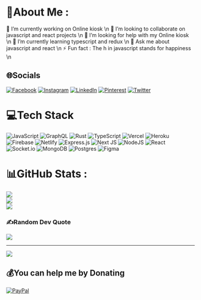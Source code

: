 # 💫About Me :
🔭 I’m currently working on Online kiosk \n
👯 I’m looking to collaborate on javascript and react projects \n
🤝 I’m looking for help with my Online kiosk \n
🌱 I’m currently learning typescript and redux \n
💬 Ask me about javascript and react \n
⚡ Fun fact : The h in javascript stands for happiness \n

## 🌐Socials
[![Facebook](https://img.shields.io/badge/Facebook-%231877F2.svg?logo=Facebook&logoColor=white)](https://web.facebook.com/kwame.owusu.12382923) [![Instagram](https://img.shields.io/badge/Instagram-%23E4405F.svg?logo=Instagram&logoColor=white)](https://www.instagram.com/b_owusu_kwame/) [![LinkedIn](https://img.shields.io/badge/LinkedIn-%230077B5.svg?logo=linkedin&logoColor=white)](https://www.linkedin.com/in/kwame-owusu-osk/) [![Pinterest](https://img.shields.io/badge/Pinterest-%23E60023.svg?logo=Pinterest&logoColor=white)](https://www.pinterest.com/Oskwares/_created/) [![Twitter](https://img.shields.io/badge/Twitter-%231DA1F2.svg?logo=Twitter&logoColor=white)](https://twitter.com/B_Owusu_kwame) 

# 💻Tech Stack
![JavaScript](https://img.shields.io/badge/javascript-%23323330.svg?style=for-the-badge&logo=javascript&logoColor=%23F7DF1E) ![GraphQL](https://img.shields.io/badge/-GraphQL-E10098?style=for-the-badge&logo=graphql&logoColor=white) ![Rust](https://img.shields.io/badge/rust-%23000000.svg?style=for-the-badge&logo=rust&logoColor=white) ![TypeScript](https://img.shields.io/badge/typescript-%23007ACC.svg?style=for-the-badge&logo=typescript&logoColor=white) ![Vercel](https://img.shields.io/badge/vercel-%23000000.svg?style=for-the-badge&logo=vercel&logoColor=white) ![Heroku](https://img.shields.io/badge/heroku-%23430098.svg?style=for-the-badge&logo=heroku&logoColor=white) ![Firebase](https://img.shields.io/badge/firebase-%23039BE5.svg?style=for-the-badge&logo=firebase) ![Netlify](https://img.shields.io/badge/netlify-%23000000.svg?style=for-the-badge&logo=netlify&logoColor=#00C7B7) ![Express.js](https://img.shields.io/badge/express.js-%23404d59.svg?style=for-the-badge&logo=express&logoColor=%2361DAFB) ![Next JS](https://img.shields.io/badge/Next-black?style=for-the-badge&logo=next.js&logoColor=white) ![NodeJS](https://img.shields.io/badge/node.js-6DA55F?style=for-the-badge&logo=node.js&logoColor=white) ![React](https://img.shields.io/badge/react-%2320232a.svg?style=for-the-badge&logo=react&logoColor=%2361DAFB) ![Socket.io](https://img.shields.io/badge/Socket.io-black?style=for-the-badge&logo=socket.io&badgeColor=010101) ![MongoDB](https://img.shields.io/badge/MongoDB-%234ea94b.svg?style=for-the-badge&logo=mongodb&logoColor=white) ![Postgres](https://img.shields.io/badge/postgres-%23316192.svg?style=for-the-badge&logo=postgresql&logoColor=white) 	![Figma](https://img.shields.io/badge/figma-%23F24E1E.svg?style=for-the-badge&logo=figma&logoColor=white)
# 📊GitHub Stats :
![](https://github-readme-stats.vercel.app/api?username=kwameowusu&theme=merko&hide_border=true&include_all_commits=false&count_private=false)<br/>
![](https://github-readme-streak-stats.herokuapp.com/?user=kwameowusu&theme=merko&hide_border=true)<br/>
![](https://github-readme-stats.vercel.app/api/top-langs/?username=kwameowusu&theme=merko&hide_border=true&include_all_commits=false&count_private=false&layout=compact)

### ✍️Random Dev Quote
![](https://quotes-github-readme.vercel.app/api?type=horizontal&theme=radical)

---
[![](https://visitcount.itsvg.in/api?id=kwameowusu&icon=0&color=0)](https://visitcount.itsvg.in)

  ## 💰You can help me by Donating
  [![PayPal](https://img.shields.io/badge/PayPal-00457C?style=for-the-badge&logo=paypal&logoColor=white)](https://paypal.me/https://www.paypal.com/paypalme/oskdev) 

  <!-- Proudly created with GPRM ( https://gprm.itsvg.in ) -->
  
